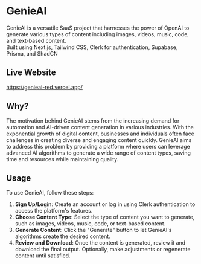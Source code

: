 # GenieAI

GenieAI is a versatile SaaS project that harnesses the power of OpenAI to generate various types of content including images, videos, music, code, and text-based content.<br/>
Built using Next.js, Tailwind CSS, Clerk for authentication, Supabase, Prisma, and ShadCN

## Live Website

https://genieai-red.vercel.app/


## Why?

The motivation behind GenieAI stems from the increasing demand for automation and AI-driven content generation in various industries. With the exponential growth of digital content, businesses and individuals often face challenges in creating diverse and engaging content quickly. GenieAI aims to address this problem by providing a platform where users can leverage advanced AI algorithms to generate a wide range of content types, saving time and resources while maintaining quality.

## Usage

To use GenieAI, follow these steps:

1. **Sign Up/Login**: Create an account or log in using Clerk authentication to access the platform's features.
2. **Choose Content Type**: Select the type of content you want to generate, such as images, videos, music, code, or text-based content.
3. **Generate Content**: Click the "Generate" button to let GenieAI's algorithms create the desired content.
4. **Review and Download**: Once the content is generated, review it and download the final output. Optionally, make adjustments or regenerate content until satisfied.
